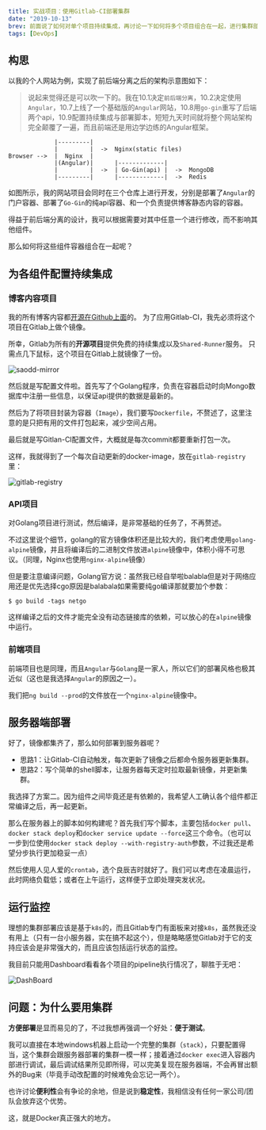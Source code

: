 ```yaml lw-blog-meta
title: 实战项目：使用Gitlab-CI部署集群
date: "2019-10-13"
brev: 前面说了如何对单个项目持续集成，再讨论一下如何将多个项目组合在一起，进行集群部署。
tags: [DevOps]
```


## 构思

以我的个人网站为例，实现了前后端分离之后的架构示意图如下：

> 说起来觉得还是可以吹一下的。我在10.1决定`前后端分离`，10.2决定使用`Angular`，10.7上线了一个基础版的`Angular`网站，10.8用`go-gin`重写了后端两个api，10.9配置持续集成与部署脚本，短短九天时间就将整个网站架构完全颠覆了一遍，而且前端还是用边学边练的Angular框架。

```text
             |---------|
             |         |  ->  Nginx(static files)
Browser -->  |  Nginx  |
             |(Angular)|      |-------------|
             |         |  ->  | Go-Gin(api) |  ->  MongoDB
             |---------|      |-------------|  ->  Redis
```

如图所示，我的网站项目会同时在三个仓库上进行开发，分别是部署了`Angular`的门户容器、部署了`Go-Gin`的纯api容器、和一个负责提供博客静态内容的容器。

得益于前后端分离的设计，我可以根据需要对其中任意一个进行修改，而不影响其他组件。

那么如何将这些组件容器组合在一起呢？

## 为各组件配置持续集成

### 博客内容项目

我的所有博客内容都[开源在Github上面](https://github.com/Saodd/Saodd.github.io)的。
为了应用Gitlab-CI，我先必须将这个项目在Gitlab上做个镜像。

所幸，Gitlab为所有的**开源项目**提供免费的持续集成以及`Shared-Runner`服务。
只需点几下鼠标，这个项目在Gitlab上就镜像了一份。

![saodd-mirror](https://saodd.github.io/tech-blog-pic/2019/2019-10-13-saodd-mirror.png)

然后就是写配置文件啦。首先写了个Golang程序，负责在容器启动时向Mongo数据库中注册一些信息，以保证api提供的数据是最新的。

然后为了将项目封装为容器（`Image`），我们要写`Dockerfile`，不赘述了，这里注意的是只把有用的文件打包起来，减少空间占用。

最后就是写Gitlan-CI配置文件，大概就是每次commit都要重新打包一次。

这样，我就得到了一个每次自动更新的docker-image，放在`gitlab-registry`里：

![gitlab-registry](https://saodd.github.io/tech-blog-pic/2019/2019-10-13-gitlab-registry.png)

### API项目

对Golang项目进行测试，然后编译，是非常基础的任务了，不再赘述。

不过这里说个细节，golang的官方镜像体积还是比较大的，我们考虑使用`golang-alpine`镜像，并且将编译后的二进制文件放进`alpine`镜像中，体积小得不可思议。（同理，Nginx也使用`nginx-alpine`镜像）

但是要注意编译问题，Golang官方说：虽然我已经自举啦balabla但是对于网络应用还是优先选择cgo原因是balabala如果需要纯go编译那就要加个参数：

```shell-session
$ go build -tags netgo
```

这样编译之后的文件才能完全没有动态链接库的依赖，可以放心的在`alpine`镜像中运行。

### 前端项目

前端项目也是同理，而且`Angular`与`Golang`是一家人，所以它们的部署风格也极其近似（这也是我选择`Angular`的原因之一）。

我们把`ng build --prod`的文件放在一个`nginx-alpine`镜像中。

## 服务器端部署

好了，镜像都集齐了，那么如何部署到服务器呢？

- 思路1：让Gitlab-CI自动触发，每次更新了镜像之后都命令服务器更新集群。
- 思路2：写个简单的shell脚本，让服务器每天定时拉取最新镜像，并更新集群。

我选择了方案二。因为组件之间毕竟还是有依赖的，我希望人工确认各个组件都正常编译之后，再一起更新。

那么在服务器上的脚本如何构建呢？首先我们写个脚本，主要包括`docker pull`、`docker stack deploy`和`docker service update --force`这三个命令。（也可以一步到位使用`docker stack deploy --with-registry-auth`参数，不过我还是希望分步执行更加稳妥一点）

然后使用人见人爱的`crontab`，选个良辰吉时就好了。我们可以考虑在凌晨运行，此时网络负载低；或者在上午运行，这样便于立即处理突发状况。

## 运行监控

理想的集群部署应该是基于`k8s`的，而且Gitlab专门有面板来对接`k8s`，虽然我还没有用上（只有一台小服务器，实在搞不起这个），但是略略感觉Gitlab对于它的支持应该会是非常强大的，而且应该包括运行状态的监控。

我目前只能用Dashboard看看各个项目的pipeline执行情况了，聊胜于无吧：

![DashBoard](https://saodd.github.io/tech-blog-pic/2019/2019-10-13-DashBoard.png)

## 问题：为什么要用集群

**方便部署**是显而易见的了，不过我想再强调一个好处：**便于测试**。

我可以直接在本地windows机器上启动一个完整的集群（`stack`），只要配置得当，这个集群会跟服务器部署的集群一模一样；接着通过`docker exec`进入容器内部进行调试，最后调试结果所见即所得，可以完美复现在服务器端，不会再冒出额外的Bug来（毕竟手动改配置的时候难免会忘记一两个）。

也许讨论**便利性**会有争论的余地，但是说到**稳定性**，我相信没有任何一家公司/团队会放弃这个优势。

这，就是Docker真正强大的地方。
